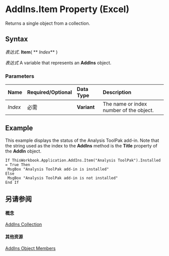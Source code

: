 
# AddIns.Item Property (Excel)

Returns a single object from a collection.


## Syntax

 _表达式_. **Item**( ** _Index_** )

 _表达式_ A variable that represents an **AddIns** object.


### Parameters



|**Name**|**Required/Optional**|**Data Type**|**Description**|
|:-----|:-----|:-----|:-----|
| _Index_|必需|**Variant**|The name or index number of the object.|

## Example

This example displays the status of the Analysis ToolPak add-in. Note that the string used as the index to the  **AddIns** method is the **Title** property of the **AddIn** object.


```
If ThisWorkbook.Application.AddIns.Item("Analysis ToolPak").Installed = True Then 
 MsgBox "Analysis ToolPak add-in is installed" 
Else 
 MsgBox "Analysis ToolPak add-in is not installed" 
End If
```


## 另请参阅


#### 概念


[AddIns Collection](2e9d9a1f-8833-beb3-757c-a5b26568f5fb.md)
#### 其他资源


[AddIns Object Members](http://msdn.microsoft.com/library/dce6ebab-999b-4994-8797-007d5eeea092%28Office.15%29.aspx)